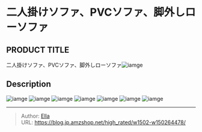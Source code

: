 # 二人掛けソファ、PVCソファ、脚外しローソファ


## PRODUCT TITLE 

二人掛けソファ、PVCソファ、脚外しローソファ![iamge](https://b2bfiles1.gigab2b.cn/image/wkseller/17443/20221103_bd94b486d016930684e9a587f1220cad.jpg)

## Description











![iamge](https://b2bfiles1.gigab2b.cn/image/wkseller/17443/20221103_c0dd4268500074fd4e99bcd82862c784.jpg)
![iamge](https://b2bfiles1.gigab2b.cn/image/wkseller/17443/20221103_e1174aba3999697c54fbafc185a22191.jpg)
![iamge](https://b2bfiles1.gigab2b.cn/image/wkseller/17443/20221103_0670c3173847002483055281ba089134.jpg)
![iamge](https://b2bfiles1.gigab2b.cn/image/wkseller/17443/20230105_a71c5417984128fa1477488bcc23c60d.jpg)
![iamge](https://b2bfiles1.gigab2b.cn/image/wkseller/17443/20221103_7129c483fb929900064cd9204de5c504.jpg)
![iamge](https://b2bfiles1.gigab2b.cn/image/wkseller/17443/20221103_d75b7c9547c6eb535ee62620f414c5ab.jpg)
![iamge](https://b2bfiles1.gigab2b.cn/image/wkseller/17443/20221103_3e6a159f2fb32df79ae59b7a617484c5.jpg)


---

> Author: [Ella](https://blog.jp.amzshop.net/)  
> URL: https://blog.jp.amzshop.net/high_rated/w1502-w150264478/  

